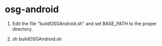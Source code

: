 # osg-android

1) Edit the file "buildOSGAndroid.sh" and set BASE_PATH to the proper directory.

2) sh buildOSGAndroid.sh
